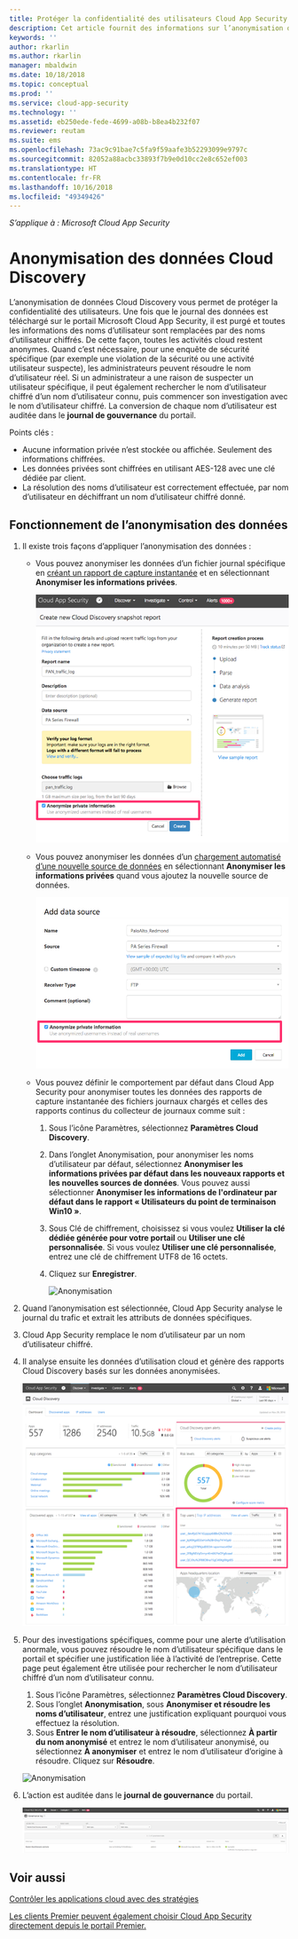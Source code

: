 ```yaml
---
title: Protéger la confidentialité des utilisateurs Cloud App Security en anonymisant les données | Microsoft Docs
description: Cet article fournit des informations sur l’anonymisation des noms d’utilisateur dans vos données Cloud Discovery.
keywords: ''
author: rkarlin
ms.author: rkarlin
manager: mbaldwin
ms.date: 10/18/2018
ms.topic: conceptual
ms.prod: ''
ms.service: cloud-app-security
ms.technology: ''
ms.assetid: eb250ede-fede-4699-a08b-b8ea4b232f07
ms.reviewer: reutam
ms.suite: ems
ms.openlocfilehash: 73ac9c91bae7c5fa9f59aafe3b52293099e9797c
ms.sourcegitcommit: 82052a88acbc33893f7b9e0d10cc2e8c652ef003
ms.translationtype: HT
ms.contentlocale: fr-FR
ms.lasthandoff: 10/16/2018
ms.locfileid: "49349426"
---
```

*S’applique à : Microsoft Cloud App Security*


# <a name="cloud-discovery-data-anonymization"></a>Anonymisation des données Cloud Discovery

L’anonymisation de données Cloud Discovery vous permet de protéger la confidentialité des utilisateurs. Une fois que le journal des données est téléchargé sur le portail Microsoft Cloud App Security, il est purgé et toutes les informations des noms d’utilisateur sont remplacées par des noms d’utilisateur chiffrés. De cette façon, toutes les activités cloud restent anonymes. Quand c’est nécessaire, pour une enquête de sécurité spécifique (par exemple une violation de la sécurité ou une activité utilisateur suspecte), les administrateurs peuvent résoudre le nom d’utilisateur réel. Si un administrateur a une raison de suspecter un utilisateur spécifique, il peut également rechercher le nom d’utilisateur chiffré d’un nom d’utilisateur connu, puis commencer son investigation avec le nom d’utilisateur chiffré. La conversion de chaque nom d’utilisateur est auditée dans le **journal de gouvernance** du portail.

Points clés :
-   Aucune information privée n’est stockée ou affichée. Seulement des informations chiffrées.
-   Les données privées sont chiffrées en utilisant AES-128 avec une clé dédiée par client.
-   La résolution des noms d’utilisateur est correctement effectuée, par nom d’utilisateur en déchiffrant un nom d’utilisateur chiffré donné.


## <a name="how-data-anonymization-works"></a>Fonctionnement de l’anonymisation des données

1. Il existe trois façons d’appliquer l’anonymisation des données : 
    
   - Vous pouvez anonymiser les données d’un fichier journal spécifique en [créant un rapport de capture instantanée](create-snapshot-cloud-discovery-reports.md) et en sélectionnant **Anonymiser les informations privées**.

     ![Anonymiser les données de capture instantanée](./media/anonymize-log.png)

   - Vous pouvez anonymiser les données d’un [chargement automatisé d’une nouvelle source de données](configure-automatic-log-upload-for-continuous-reports.md) en sélectionnant **Anonymiser les informations privées** quand vous ajoutez la nouvelle source de données.  
  
     ![Anonymiser les données des journaux](./media/anonymize-autolog.png)

   - Vous pouvez définir le comportement par défaut dans Cloud App Security pour anonymiser toutes les données des rapports de capture instantanée des fichiers journaux chargés et celles des rapports continus du collecteur de journaux comme suit :
     
     1. Sous l’icône Paramètres, sélectionnez **Paramètres Cloud Discovery**.
     
     2. Dans l’onglet Anonymisation, pour anonymiser les noms d’utilisateur par défaut, sélectionnez **Anonymiser les informations privées par défaut dans les nouveaux rapports et les nouvelles sources de données**. Vous pouvez aussi sélectionner **Anonymiser les informations de l'ordinateur par défaut dans le rapport « Utilisateurs du point de terminaison Win10 »**.

     3. Sous Clé de chiffrement, choisissez si vous voulez **Utiliser la clé dédiée générée pour votre portail** ou **Utiliser une clé personnalisée**. Si vous voulez **Utiliser une clé personnalisée**, entrez une clé de chiffrement UTF8 de 16 octets.
     4. Cliquez sur **Enregistrer**.
 
        ![Anonymisation](./media/anonymizer1.png)
  

2. Quand l’anonymisation est sélectionnée, Cloud App Security analyse le journal du trafic et extrait les attributs de données spécifiques.
3. Cloud App Security remplace le nom d’utilisateur par un nom d’utilisateur chiffré.
4. Il analyse ensuite les données d’utilisation cloud et génère des rapports Cloud Discovery basés sur les données anonymisées.
 
   ![Anonymiser le tableau de bord Cloud Discovery](./media/anonymize-dashboard.png)
 
5. Pour des investigations spécifiques, comme pour une alerte d’utilisation anormale, vous pouvez résoudre le nom d’utilisateur spécifique dans le portail et spécifier une justification liée à l’activité de l’entreprise. 
   Cette page peut également être utilisée pour rechercher le nom d’utilisateur chiffré d’un nom d’utilisateur connu. 

   1. Sous l’icône Paramètres, sélectionnez **Paramètres Cloud Discovery**.
   2. Sous l’onglet **Anonymisation**, sous **Anonymiser et résoudre les noms d’utilisateur**, entrez une justification expliquant pourquoi vous effectuez la résolution.
   3. Sous **Entrer le nom d’utilisateur à résoudre**, sélectionnez **À partir du nom anonymisé** et entrez le nom d’utilisateur anonymisé, ou sélectionnez **À anonymiser** et entrez le nom d’utilisateur d’origine à résoudre. Cliquez sur **Résoudre**. 

   ![Anonymisation](./media/anonymizer.png)

6. L’action est auditée dans le **journal de gouvernance** du portail. 

    ![Anonymisation](./media/anonymize-gov-log.png)




  
      
## <a name="see-also"></a>Voir aussi  
[Contrôler les applications cloud avec des stratégies](control-cloud-apps-with-policies.md)   

[Les clients Premier peuvent également choisir Cloud App Security directement depuis le portail Premier.](https://premier.microsoft.com/)  
    
      
  
